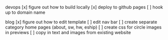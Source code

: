 devops
[x] figure out how to build locally
[x] deploy to github pages
[ ] hook up to domain name

blog
[x] figure out how to edit template
[ ] edit nav bar
[ ] create separate category home pages (about, sw, hw, eship)
[ ] create css for circle images in previews
[ ] copy in text and images from existing website
